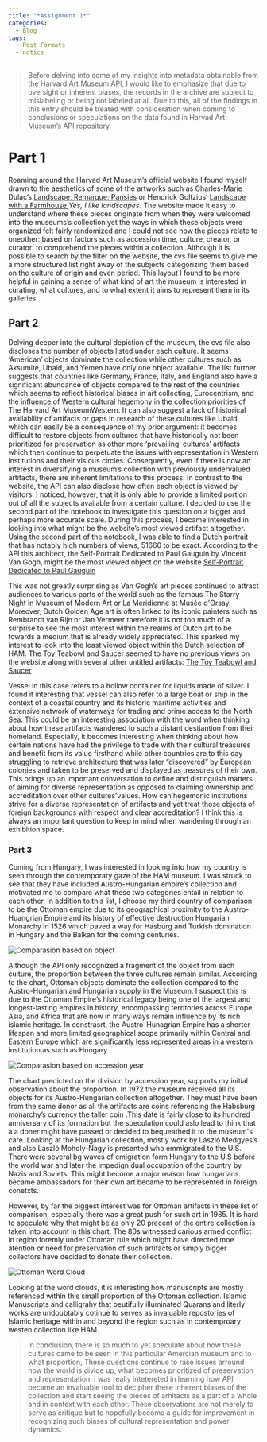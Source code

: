```yaml
---
title: "*Assignment 1*"
categories:
  - Blog
tags:
  - Post Formats
  - notice
---
```


>Before delving into some of my insights into metadata obtainable from the Harvard Art Museum API, I would like to emphasize that due to oversight or inherent biases, the records in the archive are subject to mislabeling or being not labeled at all. Due to this, all of the findings in this entry should be treated with consideration when coming to conclusions or speculations on the data found in Harvad Art Museum’s API repository.

# Part 1
Roaming around the Harvad Art Museum’s official website I found myself drawn to the aesthetics of some of the artworks such as Charles-Marie Dulac’s [Landscape, Remarque: Pansies](https://harvardartmuseums.org/collections/object/271802?position=271802) or Hendrick Goltzius’ [Landscape with a Farmhouse ](https://harvardartmuseums.org/collections/object/55029?position=55029) *Yes, I like landscapes.*
The website made it easy to understand where these pieces originate from when they were welcomed into the museums’s collection yet the ways in which these objects were organized felt fairly randomized and I could not see how the pieces relate to oneother: based on factors such as accession time, culture, creator, or curator: to comprehend the pieces within a collection. Although it is possible to search by the filter on the website, the cvs file seems to give me a more structured list right away of the subjects categorizing them based on the culture of origin and even period. This layout I found to be more helpful in gaining a sense of what kind of art the museum is interested in curating, what cultures, and to what extent it aims to represent them in its galleries. 

## Part 2
Delving deeper into the cultural depiction of the museum, the cvs file also discloses the number of objects listed under each culture. It seems ‘American’ objects dominate the collection while other cultures such as Aksumite, Ubaid, and Yemen have only one object available. The list further suggests that countries like Germany, France, Italy, and England also have a significant abundance of objects compared to the rest of the countries which seems to reflect historical biases in art collecting, Eurocentrism, and the influence of Western cultural hegemony in the collection priorities of The Harvard Art MuseumWestern. It can also suggest a lack of historical availability of artifacts or gaps in research of these cultures like Ubaid which can easily be a consequence of my prior argument: it becomes difficult to restore objects from cultures that have historically not been prioritized for preservation as other more ‘prevailing’ cultures’ artifacts which then continue to perpetuate the issues with representation in Western institutions and their visious circles. Consequently, even if there is now  an  interest in diversifying a museum’s collection with previously undervalued artifacts, there are inherent limitations to this process.
In contrast to the website, the API can also disclose how often each object is viewed by visitors. I noticed, however, that it is only able to provide a limited portion out of all the subjects available from a certain culture. I decided to use the second part of the notebook to investigate this question on a bigger and perhaps more accurate scale. During this process, I became  interested in looking into what might be the website’s most viewed artifact altogether. Using the second part of the notebook, I was able to find a Dutch portrait that has notably high numbers of views, 51660 to be exact. According to the API this architect, the Self-Portrait Dedicated to Paul Gauguin by Vincent Van Gogh, might be the most viewed object on the website 
[Self-Portrait Dedicated to Paul Gauguin](https://harvardartmuseums.org/collections/object/299843?position=299843)

This was not greatly surprising as Van Gogh’s art pieces continued to attract audiences to various parts of the world such as the famous The Starry Night in Museum of Modern Art or La Méridienne at Musée d'Orsay. Moreover, Dutch Golden Age art is often linked to its iconic painters such as Rembrandt van Rijn or Jan Vermeer therefore it is not too much of a surprise to see the most interest within the realms of Dutch art to be towards a medium that is already widely appreciated. This sparked my interest to look into the least viewed object within the Dutch selection of HAM. The Toy Teabowl and Saucer seemed to have no previous views on the website along with several other untitled artifacts: [The Toy Teabowl and Saucer](https://harvardartmuseums.org/collections/object/187615?position=187615)

Vessel in this case refers to a hollow container for liquids made of silver. I found it interesting that vessel can  also refer to a large boat or ship in the context of a coastal country and its historic maritime activities and extensive network of waterways for trading and prime access to the North Sea. This could be an interesting association with the word when thinking about how these artifacts wandered to such a distant destiantion from their homeland. Especially, it becomes interesting when thinking about how certain nations have had the privilege to trade with their cultural treasures and benefit from its value firsthand while other countries are to this day struggling to retrieve architecture that was later “discovered”  by European colonies and taken to be preserved and displayed as treasures of their own. This brings up an important conversation to define and distinguish matters of aiming for diverse representation as opposed to claiming ownership and accreditation over other cultures’values. How can hegemonic institutions strive for a diverse representation of  artifacts and yet treat those objects of foreign backgrounds with respect and clear accreditation? I think this is always an important question to keep in mind when wandering through an exhibition space.

### Part 3
Coming from Hungary, I was interested in looking into how my country is seen through the contemporary gaze of the HAM museum. I was struck to see that they have included Austro-Hungarian empire’s collection and motivated me to compare what these two categories entail in relation to each other. In addition to this list, I choose my third country of comparison to be the Ottoman empire due to its geographical proximity to the Austro-Huangrian Empire and its history of effective destruction Hungarian Monarchy  in 1526  which paved a way for Hasburg and Turkish domination in Hungary and the Balkan for the coming centuries. 

![Comparasion based on object](/assets/images/Chart1)

Although the API only recognized a fragment of the object from each culture, the proportion between the three cultures remain similar. According to the chart, Ottoman  objects  dominate the collection compared to the Austro-Hungarian and Hungarian supply in the Museum. I suspect this is due to the Ottoman Empire’s historical legacy being one of the largest and longest-lasting empires in history, encompassing territories across Europe, Asia, and Africa that are now in many ways remain influence by its rich islamic heritage. In constrasrt, the Austro-Hunagrian Empire has a shorter lifespan and more limited geographical scope primarily within Central and Eastern Europe which are significantly less represented areas in a western institution as such as Hungary.

![Comparasion based on accession year](/assets/images/Chart2)


The chart predicted on the division by accession year, supports my initial observation about the proportion. In 1972 the museum received all its objects for its Austro-Hungarian collection altogether. They must have been from the same donor as all the artifacts are coins referencing the Habsburg monarchy’s currency the taller coin .This date is fairly close to its hundred anniversary of its formation but the speculation could aslo lead to think that a a doner might have passed or decided to bequeathed it to the museum's care. Looking at the Hungarian collection, mostly work by László Medgyes’s and also László Moholy-Nagy is presented who emmigrated to the U.S. There were several bg waves of emigration form Hungary to the U.S before the world war and later the impedign dual occupation of the country by Nazis and Soviets. This might become a major reason how hungarians became ambassadors for their own art became to be represented in foreign conetxts.


However, by far the biggest interest was for Ottoman artifacts in these list of comparison, especially there was a great push for such art in 1985. It is hard to speculate why that might be as only 20 precent of the entire collection is taken into account in this chart. The 80s witnessed carious armed conflict in region foremly under Ottoman rule which might have directed moe atention or need for preservation of such artifacts or simply bigger collectors have decided to donate their collection.

![Ottoman Word Cloud ](/assets/images/wordcloud1)


 Looking at the word clouds, it is interesting how manuscripts are mostly referenced within this small proportion of the Ottoman collection. Islamic Manuscripts and calligrahy that beutifully illuminated Quarans and literly works are undoubtably cotinue to serves as invaluable repostories of Islamic heritage within and beyond the region such as in contemproary westen collection like HAM.

  >In conclusion, there is so much to yet speculate about how these cultures came to be seen in this particular Amercian museum and to what proportion, These questions continue to rase issues arround  how the world is divide up, what becomes prioritized of preservation and representation. I was really intetereted in learning how API became an invaluable tool to decipher these inherent biases of the collection and start seeing the pieces of arhitacts as a part of a whole and in context with each other. These observations are not merely to serve as critique but to hopefully become a guide for improvement in recognizing such biases of cultural representation and power dynamics.

